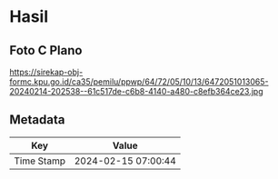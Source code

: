 # Hasil

## Foto C Plano

https://sirekap-obj-formc.kpu.go.id/ca35/pemilu/ppwp/64/72/05/10/13/6472051013065-20240214-202538--61c517de-c6b8-4140-a480-c8efb364ce23.jpg


## Metadata

| Key        | Value               |
| ---------- | ------------------- |
| Time Stamp | 2024-02-15 07:00:44 |




